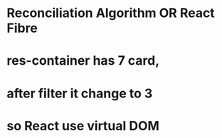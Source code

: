 # Reconciliation Algorithm  OR React Fibre

# res-container has 7 card,
# after filter it change to 3 

# so React use virtual DOM
